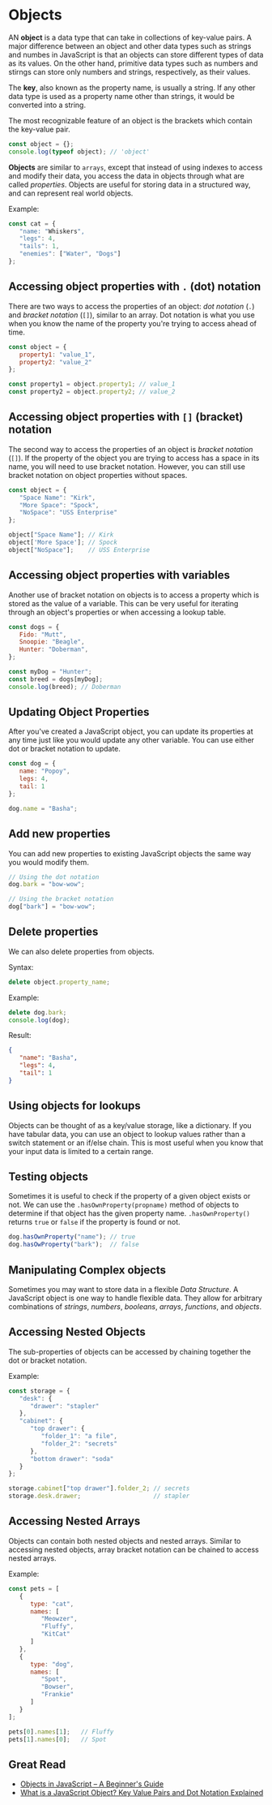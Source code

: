 # Objects
AN **object** is a data type that can take in collections of key-value pairs. A major difference between an object and other data types such as strings and numbes in JavaScript is that an objects can store different types of data as its values. On the other hand, primitive data types such as numbers and stirngs can store only numbers and strings, respectively, as their values.

The **key**, also known as the property name, is usually a string. If any other data type is used as a property name other than strings, it would be converted into a string.

The most recognizable feature of an object is the brackets which contain the key-value pair.

```javascript
const object = {};
console.log(typeof object); // 'object'
```

**Objects** are similar to `arrays`, except that instead of using indexes to access and modify their data, you access the data in objects through what are called *properties*. Objects are useful for storing data in a structured way, and can represent real world objects.

Example:
```javascript
const cat = {
   "name: "Whiskers",
   "legs": 4,
   "tails": 1,
   "enemies": ["Water", "Dogs"]
};
```

## Accessing object properties with `.` (dot) notation
There are two ways to access the properties of an object: *dot notation* (`.`) and *bracket notation* (`[]`), similar to an array. Dot notation is what you use when you know the name of the property you're trying to access ahead of time.

```javascript
const object = {
   property1: "value_1",
   property2: "value_2"
};

const property1 = object.property1; // value_1
const property2 = object.property2; // value_2
```

## Accessing object properties with `[]` (bracket) notation
The second way to access the properties of an object is *bracket notation* (`[]`). If the property of the object you are trying to access has a space in its name, you will need to use bracket notation. However, you can still use bracket notation on object properties without spaces.

```javascript
const object = {
   "Space Name": "Kirk",
   "More Space": "Spock",
   "NoSpace": "USS Enterprise"
};

object["Space Name"]; // Kirk
object['More Space']; // Spock
object["NoSpace"];    // USS Enterprise
```

## Accessing object properties with variables
Another use of bracket notation on objects is to access a property which is stored as the value of a variable. This can be very useful for iterating through an object's properties or when accessing a lookup table.

```javascript
const dogs = {
   Fido: "Mutt",
   Snoopie: "Beagle",
   Hunter: "Doberman",
};

const myDog = "Hunter";
const breed = dogs[myDog];
console.log(breed); // Doberman
```

## Updating Object Properties
After you've created a JavaScript object, you can update its properties at any time just like you would update any other variable. You can use either dot or bracket notation to update.

```javascript
const dog = {
   name: "Popoy",
   legs: 4,
   tail: 1
};

dog.name = "Basha";
```

## Add new properties
You can add new properties to existing JavaScript objects the same way you would modify them.

```javascript
// Using the dot notation
dog.bark = "bow-wow";

// Using the bracket notation
dog["bark"] = "bow-wow";
```

## Delete properties
We can also delete properties from objects.

Syntax:
```javascript
delete object.property_name;
```

Example:
```javascript
delete dog.bark;
console.log(dog);
```

Result:
```json
{
   "name": "Basha",
   "legs": 4,
   "tail": 1
}
```

## Using objects for lookups
Objects can be thought of as a key/value storage, like a dictionary. If you have tabular data, you can use an object to lookup values rather than a switch statement or an if/else chain. This is most useful when you know that your input data is limited to a certain range.

## Testing objects
Sometimes it is useful to check if the property of a given object exists or not. We can use the `.hasOwnProperty(propname)` method of objects to determine if that object has the given property name. `.hasOwnProperty()` returns `true` or `false` if the property is found or not.

```javascript
dog.hasOwnProperty("name"); // true
dog.hasOwProperty("bark");  // false
```

## Manipulating Complex objects
Sometimes you may want to store data in a flexible *Data Structure*. A JavaScript object is one way to handle flexible data. They allow for arbitrary combinations of *strings*, *numbers*, *booleans*, *arrays*, *functions*, and *objects*.

## Accessing Nested Objects
The sub-properties of objects can be accessed by chaining together the dot or bracket notation.

Example:
```javascript
const storage = {
   "desk": {
      "drawer": "stapler"
   },
   "cabinet": {
      "top drawer": {
         "folder_1": "a file",
         "folder_2": "secrets"
      },
      "bottom drawer": "soda"
   }
};

storage.cabinet["top drawer"].folder_2; // secrets
storage.desk.drawer;                    // stapler
```

## Accessing Nested Arrays
Objects can contain both nested objects and nested arrays. Similar to accessing nested objects, array bracket notation can be chained to access nested arrays.

Example:
```javascript
const pets = [
   {
      type: "cat",
      names: [
         "Meowzer",
         "Fluffy",
         "KitCat"
      ]
   },
   {
      type: "dog",
      names: [
         "Spot",
         "Bowser",
         "Frankie"
      ]
   }
];

pets[0].names[1];   // Fluffy
pets[1].names[0];   // Spot
```

## Great Read
* [Objects in JavaScript – A Beginner's Guide](https://www.freecodecamp.org/news/objects-in-javascript-for-beginners/)
* [What is a JavaScript Object? Key Value Pairs and Dot Notation Explained](https://www.freecodecamp.org/news/what-is-a-javascript-object/)
